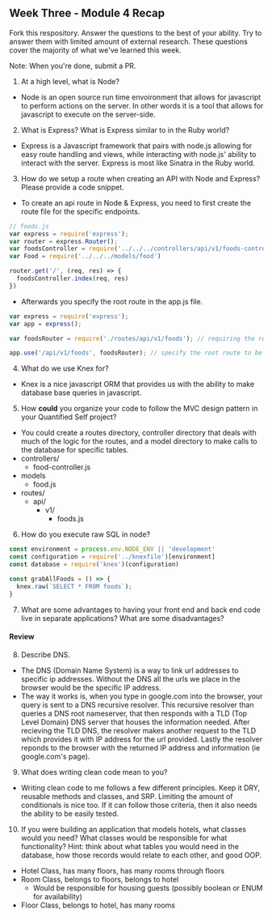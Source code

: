 ## Week Three - Module 4 Recap

Fork this respository. Answer the questions to the best of your ability. Try to answer them with limited amount of external research. These questions cover the majority of what we've learned this week. 

Note: When you're done, submit a PR. 

1. At a high level, what is Node?
* Node is an open source run time envoironment that allows for javascript to perform actions on the server. In other words it is a tool that allows for javascript to execute on the server-side.
2. What is Express? What is Express similar to in the Ruby world?
* Express is a Javascript framework that pairs with node.js allowing for easy route handling and views, while interacting with node.js' ability to interact with the server. Express is most like Sinatra in the Ruby world.
3. How do we setup a route when creating an API with Node and Express? Please provide a code snippet.
* To create an api route in Node & Express, you need to first create the route file for the specific endpoints.
```javascript
// foods.js
var express = require('express');
var router = express.Router();
var foodsController = require('../../../controllers/api/v1/foods-controller')
var Food = require('../../../models/food')

router.get('/', (req, res) => {
  foodsController.index(req, res)
})
```
* Afterwards you specify the root route in the app.js file.
```javascript
var express = require('express');
var app = express();

var foodsRouter = require('./routes/api/v1/foods'); // requiring the routes file and saving to a variable.

app.use('/api/v1/foods', foodsRouter); // specify the root route to be used, and the file where the routes are to be defined.
```
4. What do we use Knex for?
* Knex is a nice javascript ORM that provides us with the ability to make database base queries in javascript.
5. How **could** you organize your code to follow the MVC design pattern in your Quantified Self project?
* You could create a routes directory, controller directory that deals with much of the logic for the routes, and a model directory to make calls to the database for specific tables.
* controllers/
  * food-controller.js
* models
  * food.js
* routes/
  * api/
    * v1/
      * foods.js
6. How do you execute raw SQL in node?
```javascript
const environment = process.env.NODE_ENV || 'development'
const configuration = require('../knexfile')[environment]
const database = require('knex')(configuration)

const grabAllFoods = () => {
  knex.raw(`SELECT * FROM foods`);
}
```
7. What are some advantages to having your front end and back end code live in separate applications? What are some disadvantages?


#### Review  

8. Describe DNS.
* The DNS (Domain Name System) is a way to link url addresses to specific ip addresses. Without the DNS all the urls we place in the browser would be the specific IP address. 
* The way it works is, when you type in google.com into the browser, your query is sent to a DNS recursive resolver. This recursive resolver than queries a DNS root nameserver, that then responds with a TLD (Top Level Domain) DNS server that houses the information needed. After recieving the TLD DNS, the resolver makes another request to the TLD which provides it with IP address for the url provided. Lastly the resolver reponds to the browser with the returned IP address and information (ie google.com's page).
9. What does writing clean code mean to you?
* Writing clean code to me follows a few different principles. Keep it DRY, reusable methods and classes, and SRP. Limiting the amount of conditionals is nice too. If it can follow those criteria, then it also needs the ability to be easily tested. 
10. If you were building an application that models hotels, what classes would you need? What classes would be responsible for what functionality? Hint: think about what tables you would need in the database, how those records would relate to each other, and good OOP.
* Hotel Class, has many floors, has many rooms through floors
* Room Class, belongs to floors, belongs to hotel
  * Would be responsible for housing guests (possibly boolean or ENUM for availability)
* Floor Class, belongs to hotel, has many rooms
